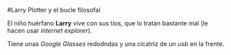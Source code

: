 #Larry Plotter y el bucle filosofal

El niño huérfano **Larry** vive con sus tíos, que lo tratan bastante mal (le hacen usar *internet explorer*).

Tiene unas *Google Glasses* redodndas y una cicatriz de un *usb* en la frente.

